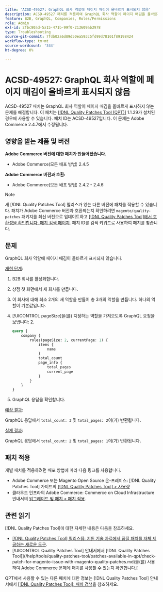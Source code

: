 ```yaml
---
title: 'ACSD-49527: GraphQL 회사 역할에 페이지 매김이 올바르게 표시되지 않음'
description: ACSD-49527 패치를 적용하여 GraphQL 회사 역할이 페이지 매김을 올바르게 표시하지 않는 Adobe Commerce 문제를 해결합니다.
feature: B2B, GraphQL, Companies, Roles/Permissions
role: Admin
exl-id: 2fbc80ad-5a15-471b-99f0-213609ab3978
type: Troubleshooting
source-git-commit: 7fdb02a6d89d50ea593c5fd99d78101f89198424
workflow-type: tm+mt
source-wordcount: '344'
ht-degree: 0%

---
```


# ACSD-49527: GraphQL 회사 역할에 페이지 매김이 올바르게 표시되지 않음

ACSD-49527 패치는 GraphQL 회사 역할이 페이지 매김을 올바르게 표시하지 않는 문제를 해결합니다. 이 패치는 [[!DNL Quality Patches Tool (QPT)]](https://experienceleague.adobe.com/en/docs/commerce-operations/tools/quality-patches-tool/quality-patches-tool-to-self-serve-quality-patches) 1.1.29가 설치된 경우에 사용할 수 있습니다. 패치 ID는 ACSD-49527입니다. 이 문제는 Adobe Commerce 2.4.7에서 수정됩니다.

## 영향을 받는 제품 및 버전

**Adobe Commerce 버전에 대한 패치가 만들어졌습니다.**

* Adobe Commerce(모든 배포 방법) 2.4.5

**Adobe Commerce 버전과 호환:**

* Adobe Commerce(모든 배포 방법) 2.4.2 - 2.4.6

>[!NOTE]
>
>새 [!DNL Quality Patches Tool] 릴리스가 있는 다른 버전에 패치를 적용할 수 있습니다. 패치가 Adobe Commerce 버전과 호환되는지 확인하려면 `magento/quality-patches` 패키지를 최신 버전으로 업데이트하고 [[!DNL Quality Patches Tool]에서 호환성을 확인합니다. 패치 검색 페이지](https://experienceleague.adobe.com/tools/commerce-quality-patches/index.html). 패치 ID를 검색 키워드로 사용하여 패치를 찾습니다.

## 문제

GraphQL 회사 역할에 페이지 매김이 올바르게 표시되지 않습니다.

<u>재현 단계</u>:

1. B2B 회사를 활성화합니다.
1. 상점 첫 화면에서 새 회사를 만듭니다.
1. 이 회사에 대해 최소 2개의 새 역할을 만들어 총 3개의 역할을 만듭니다. 하나의 역할이 기본값입니다.
1. [!UICONTROL pageSize]을(를) 지정하는 역할을 가져오도록 GraphQL 요청을 보냅니다: 2.

   ```GraphQL
   query {
       company {
           roles(pageSize: 2, currentPage: 1) {
               items {
                   name
               }
               total_count
               page_info {
                   total_pages
                   current_page
               }
           }
       }
   } 
   ```

1. GraphQL 응답을 확인합니다.

<u>예상 결과</u>:

GraphQL 응답에서 `total_count: 3` 및 `total_pages: 2`이(가) 반환됩니다.

<u>실제 결과</u>:

GraphQL 응답에서 `total_count: 2` 및 `total_pages: 1`이(가) 반환됩니다.

## 패치 적용

개별 패치를 적용하려면 배포 방법에 따라 다음 링크를 사용합니다.

* Adobe Commerce 또는 Magento Open Source 온-프레미스: [!DNL Quality Patches Tool] 가이드의 [[!DNL Quality Patches Tool] > 사용량](/help/tools/quality-patches-tool/usage.md)
* 클라우드 인프라의 Adobe Commerce: Commerce on Cloud Infrastructure 안내서의 [업그레이드 및 패치 > 패치 적용](https://experienceleague.adobe.com/docs/commerce-cloud-service/user-guide/develop/upgrade/apply-patches.html).

## 관련 읽기

[!DNL Quality Patches Tool]에 대한 자세한 내용은 다음을 참조하세요.

* [[!DNL Quality Patches Tool] 릴리스됨: 지원 기술 자료에서 품질 패치를 자체 제공하는 새로운 도구](https://experienceleague.adobe.com/en/docs/commerce-operations/tools/quality-patches-tool/quality-patches-tool-to-self-serve-quality-patches).
* [!UICONTROL Quality Patches Tool] 안내서에서  [!DNL Quality Patches Tool]](/help/tools/quality-patches-tool/patches-available-in-qpt/check-patch-for-magento-issue-with-magento-quality-patches.md)을(를) 사용하여 Adobe Commerce 문제에 패치를 사용할 수 있는지 확인합니다.[


QPT에서 사용할 수 있는 다른 패치에 대한 정보는 [!DNL Quality Patches Tool] 안내서에서 [[!DNL Quality Patches Tool]: 패치 검색](https://experienceleague.adobe.com/tools/commerce-quality-patches/index.html)을 참조하세요.
